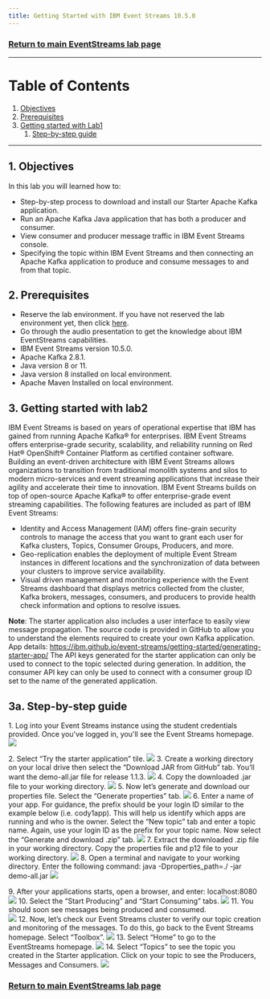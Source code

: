 ```yaml
---
title: Getting Started with IBM Event Streams 10.5.0
---
```


### [Return to main EventStreams lab page](../event-streams)

---

# Table of Contents
1. [Objectives](#objectives)
2. [Prerequisites](#prerequisites)
3. [Getting started with Lab1](#deploy)
    1. [Step-by-step guide ](#instruction)

---

## 1. Objectives <a name="objectives"></a>

In this lab you will learned how to:

- Step-by-step process to download and install our Starter Apache Kafka application.
- Run an Apache Kafka Java application that has both a producer and consumer.
- View consumer and producer message traffic in IBM Event Streams console.
- Specifying the topic within IBM Event Streams and then connecting an Apache Kafka application to produce and consume messages to and from that topic.


## 2. Prerequisites <a name="prerequisites"></a>

- Reserve the lab environment. If you have not reserved the lab environment yet, then click [here](https://abc.com). 
- Go through the audio presentation to get the knowledge about IBM EventStreams capabilities. 
- IBM Event Streams version 10.5.0.  
- Apache Kafka 2.8.1.
- Java version 8 or 11. 
- Java version 8 installed on local environment.  
- Apache Maven Installed on local environment.  



## 3. Getting started with lab2 <a name="deploy"></a>

IBM Event Streams is based on years of operational expertise that IBM has gained from running Apache Kafka® for enterprises. IBM Event Streams offers enterprise-grade security, scalability, and reliability running on Red Hat® OpenShift® Container Platform as certified container software. Building an event-driven architecture with IBM Event Streams allows organizations to transition from traditional monolith systems and silos to modern micro-services and event streaming applications that increase their agility and accelerate their time to innovation.
IBM Event Streams builds on top of open-source Apache Kafka® to offer enterprise-grade event streaming capabilities. The following features are included as part of IBM Event Streams:  
- Identity and Access Management (IAM) offers fine-grain security controls to manage the access that you want to grant each user for Kafka clusters, Topics, Consumer Groups, Producers, and more.
- Geo-replication enables the deployment of multiple Event Stream instances in different locations and the synchronization of data between your clusters to improve service availability.
- Visual driven management and monitoring experience with the Event Streams dashboard that displays metrics collected from the cluster, Kafka brokers, messages, consumers, and producers to provide health check information and options to resolve issues.

**Note**: The starter application also includes a user interface to easily view message propagation. The source code is provided in GitHub to allow you to understand the elements required to create your own Kafka application.
App details: https://ibm.github.io/event-streams/getting-started/generating-starter-app/
The API keys generated for the starter application can only be used to connect to the topic selected during generation. In addition, the consumer API key can only be used to connect with a consumer group ID set to the name of the generated application.

## 3a. Step-by-step guide <a name="instruction"></a>

1\. Log into your Event Streams instance using the student credentials provided. Once you've logged in, you'll see the Event Streams homepage.  
   ![](images/es-eem1.png) 
   
2\. Select “Try the starter application” tile.
    ![](images/es-eem1a.png)
3\. Create a working directory on your local drive then select the “Download JAR from GitHub” tab. You’ll want the demo-all.jar file for release 1.1.3.
   ![](images/es-eem2.png)
4\. Copy the downloaded .jar file to your working directory.
   ![](images/es-eem2a.png)
5\.	Now let’s generate and download our properties file. Select the “Generate properties” tab. 
    ![](images/es-eem3.png)
6\.	Enter a name of your app. For guidance, the prefix should be your login ID similar to the example below (i.e. cody1app). This will help us identify which apps are running and who is the owner. Select the “New topic” tab and enter a topic name. Again, use your login ID as the prefix for your topic name. Now select the “Generate and download .zip” tab.
    ![](images/es-eem4.png)
7\.	Extract the downloaded .zip file in your working directory. Copy the properties file and p12 file to your working directory. 
    ![](images/es-eem5.png)
8\.	Open a terminal and navigate to your working directory. Enter the following command:
java -Dproperties_path=./ -jar demo-all.jar
    ![](images/es-eem6.png)
         	
9\.	After your applications starts, open a browser, and enter:
localhost:8080 
    ![](images/es-eem7.png)
10\.	Select the “Start Producing” and “Start Consuming” tabs. 
    ![](images/es-eem8.png)
11\.	You should soon see messages being produced and consumed.  
    ![](images/es-eem9.png)
12\.	Now, let’s check our Event Streams cluster to verify our topic creation and monitoring of the messages. To do this, go back to the Event Streams homepage. Select “Toolbox”.
    ![](images/es-eem10.png)
13\.	Select “Home” to go to the EventStreams homepage.
    ![](images/es-eem11.png)
14\.	Select “Topics” to see the topic you created in the Starter application. Click on your topic to see the Producers, Messages and Consumers.
    ![](images/es-eem12.png)

### [Return to main EventStreams lab page](../event-streams)

